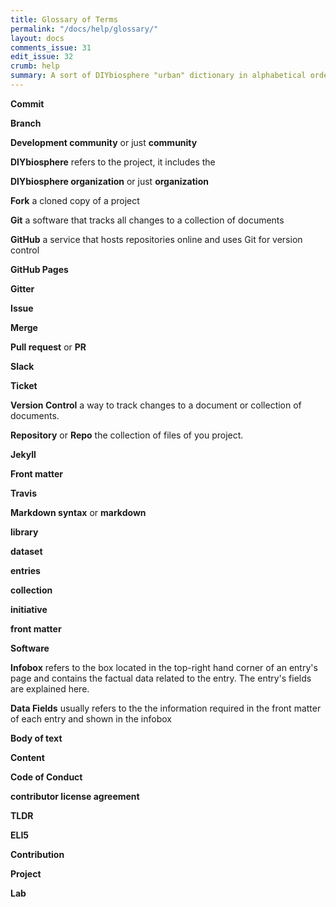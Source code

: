 ```yaml
---
title: Glossary of Terms
permalink: "/docs/help/glossary/"
layout: docs
comments_issue: 31
edit_issue: 32
crumb: help
summary: A sort of DIYbiosphere "urban" dictionary in alphabetical order
---
```


**Commit**

**Branch**

**Development community** or just **community**

**DIYbiosphere** refers to the project, it includes the

**DIYbiosphere organization** or just **organization**

**Fork** a cloned copy of a project

**Git** a software that tracks all changes to a collection of documents

**GitHub** a service that hosts repositories online and uses Git for version control

**GitHub Pages**

**Gitter**


**Issue**

**Merge**

**Pull request** or **PR**

**Slack**

**Ticket**

**Version Control** a way to track changes to a document or collection of documents.

**Repository** or **Repo** the collection of files of you project.

**Jekyll**

**Front matter**

**Travis**

**Markdown syntax** or **markdown**



**library**

**dataset**

**entries**

**collection**

**initiative**

**front matter**

**Software**

**Infobox** refers to the box located in the top-right hand corner of an entry's page and contains the factual data related to the entry. The entry's fields are explained here.

**Data Fields** usually refers to the the information required in the front matter of each entry and shown in the infobox

**Body of text**

**Content**

**Code of Conduct**

**contributor license agreement**

**TLDR**

**ELI5**

**Contribution**

**Project**

**Lab**
